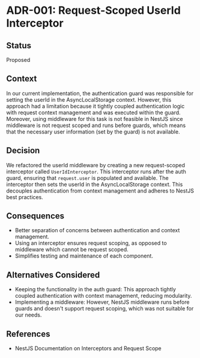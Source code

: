 # ADR-001: Request-Scoped UserId Interceptor

## Status
Proposed

## Context
In our current implementation, the authentication guard was responsible for setting the userId in the AsyncLocalStorage context. However, this approach had a limitation because it tightly coupled authentication logic with request context management and was executed within the guard. Moreover, using middleware for this task is not feasible in NestJS since middleware is not request scoped and runs before guards, which means that the necessary user information (set by the guard) is not available.

## Decision
We refactored the userId middleware by creating a new request-scoped interceptor called `UserIdInterceptor`. This interceptor runs after the auth guard, ensuring that `request.user` is populated and available. The interceptor then sets the userId in the AsyncLocalStorage context. This decouples authentication from context management and adheres to NestJS best practices.

## Consequences
- Better separation of concerns between authentication and context management.
- Using an interceptor ensures request scoping, as opposed to middleware which cannot be request scoped.
- Simplifies testing and maintenance of each component.

## Alternatives Considered
- Keeping the functionality in the auth guard: This approach tightly coupled authentication with context management, reducing modularity.
- Implementing a middleware: However, NestJS middleware runs before guards and doesn't support request scoping, which was not suitable for our needs.

## References
- NestJS Documentation on Interceptors and Request Scope 